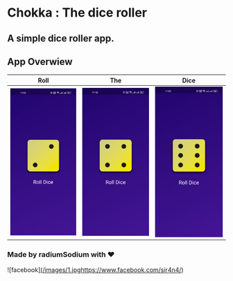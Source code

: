 # Chokka : The dice roller 
## A simple dice roller app.




## App Overwiew
| Roll | The| Dice |
| --- | --- | --- |
| ![one](/images/1.jpg) | ![two](/images/2.jpg) | ![three](/images/3.jpg) |


### Made by radiumSodium with ❤
![facebook][(/images/1.jpg](https://www.facebook.com/sir4n4/)https://www.facebook.com/sir4n4/)
